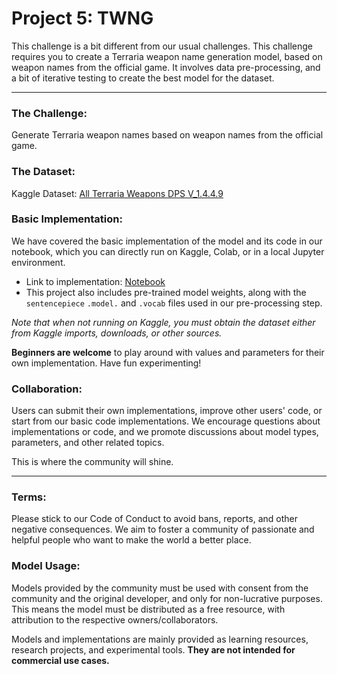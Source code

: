 # Project 5: TWNG

This challenge is a bit different from our usual challenges. This challenge requires you to create a Terraria weapon name generation model, based on weapon names from the official game. It involves data pre-processing, and a bit of iterative testing to create the best model for the dataset.

---

### The Challenge:
Generate Terraria weapon names based on weapon names from the official game.

### The Dataset:
Kaggle Dataset: 
[All Terraria Weapons DPS V_1.4.4.9](https://www.kaggle.com/datasets/acr1209/all-terraria-weapons-dps-v-1449)

### Basic Implementation:
We have covered the basic implementation of the model and its code in our notebook, which you can directly run on Kaggle, Colab, or in a local Jupyter environment.

- Link to implementation: [Notebook](project-5-twng.ipynb)
- This project also includes pre-trained model weights, along with the `sentencepiece` `.model.` and `.vocab` files used in our pre-processing step.

*Note that when not running on Kaggle, you must obtain the dataset either from Kaggle imports, downloads, or other sources.*

**Beginners are welcome** to play around with values and parameters for their own implementation. Have fun experimenting!

### Collaboration:
Users can submit their own implementations, improve other users' code, or start from our basic code implementations. We encourage questions about implementations or code, and we promote discussions about model types, parameters, and other related topics.

This is where the community will shine.

---

### Terms:
Please stick to our Code of Conduct to avoid bans, reports, and other negative consequences. We aim to foster a community of passionate and helpful people who want to make the world a better place.

### Model Usage:
Models provided by the community must be used with consent from the community and the original developer, and only for non-lucrative purposes. This means the model must be distributed as a free resource, with attribution to the respective owners/collaborators.

Models and implementations are mainly provided as learning resources, research projects, and experimental tools. **They are not intended for commercial use cases.**